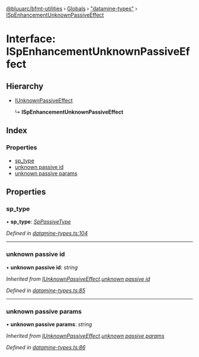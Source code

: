 [@bluuarc/bfmt-utilities](../README.md) › [Globals](../globals.md) › ["datamine-types"](../modules/_datamine_types_.md) › [ISpEnhancementUnknownPassiveEffect](_datamine_types_.ispenhancementunknownpassiveeffect.md)

# Interface: ISpEnhancementUnknownPassiveEffect

## Hierarchy

* [IUnknownPassiveEffect](_datamine_types_.iunknownpassiveeffect.md)

  ↳ **ISpEnhancementUnknownPassiveEffect**

## Index

### Properties

* [sp_type](_datamine_types_.ispenhancementunknownpassiveeffect.md#sp_type)
* [unknown passive id](_datamine_types_.ispenhancementunknownpassiveeffect.md#unknown-passive-id)
* [unknown passive params](_datamine_types_.ispenhancementunknownpassiveeffect.md#unknown-passive-params)

## Properties

###  sp_type

• **sp_type**: *[SpPassiveType](../enums/_datamine_types_.sppassivetype.md)*

*Defined in [datamine-types.ts:104](https://github.com/BluuArc/bfmt-utilities/blob/8bd4a99/src/datamine-types.ts#L104)*

___

###  unknown passive id

• **unknown passive id**: *string*

*Inherited from [IUnknownPassiveEffect](_datamine_types_.iunknownpassiveeffect.md).[unknown passive id](_datamine_types_.iunknownpassiveeffect.md#unknown-passive-id)*

*Defined in [datamine-types.ts:85](https://github.com/BluuArc/bfmt-utilities/blob/8bd4a99/src/datamine-types.ts#L85)*

___

###  unknown passive params

• **unknown passive params**: *string*

*Inherited from [IUnknownPassiveEffect](_datamine_types_.iunknownpassiveeffect.md).[unknown passive params](_datamine_types_.iunknownpassiveeffect.md#unknown-passive-params)*

*Defined in [datamine-types.ts:86](https://github.com/BluuArc/bfmt-utilities/blob/8bd4a99/src/datamine-types.ts#L86)*
